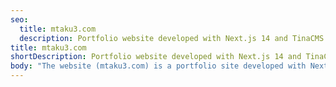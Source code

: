 ```yaml
---
seo:
  title: mtaku3.com
  description: Portfolio website developed with Next.js 14 and TinaCMS
title: mtaku3.com
shortDescription: Portfolio website developed with Next.js 14 and TinaCMS
body: "The website (mtaku3.com) is a portfolio site developed with Next.js 14 and TinaCMS.\n\nIt adopts the App Router implemented since Next.js 13, emphasizing optimization in its development.\n\n## Benefits of Next.js 13/14\nPreviously, the site was implemented using the Next.js Pages Router and utilized microCMS as the CMS. However, due to personal preferences, especially dissatisfaction with the usability of microCMS, there was a desire to develop a new portfolio site using TinaCMS.\n\nAt that time, Next.js 13 was released, introducing the App Router. Although the concept was significantly different from the Pages Router, it served as an opportunity to re-implement the site from scratch. The main impression of the App Router was its strict approach to rendering and fetching compared to the Pages Router. The separation of fetching between Server Component and Client Component added complexity to the implementation.\n\nWhile the update is considered beneficial in terms of optimization, the difficulty lies in the fact that it has become challenging to implement changes promptly for solo developers like myself.\n\nMigrating from Pages Router to App Router doesn't seem straightforward. Therefore, initially implementing with Pages Router and later transitioning to App Router for a thorough implementation appears to be unrealistic.\n\n### Parallel Routing and Intercepting Routing - What are they?\nNow, regarding the benefits of the App Router, aside from optimization, two features I particularly liked are Parallel Routing and Intercepting Routing.\n\nIn essence,\n![Parallel Routing](https://res.cloudinary.com/dxqbtsvkr/image/upload/v1698929621/parallel-routes_drtuyo.avif)\n- **Parallel Routing** is an attempt to display multiple routes on a single page.\n\n![Intercepting Routing](https://res.cloudinary.com/dxqbtsvkr/image/upload/v1698929618/intercepting-routes-soft-navigate_c4knat.avif)\n- **Intercepting Routing** is an attempt to display different pages when transitioning between routes and when directly visiting a route.\n\nI have implemented these features, utilizing them for displaying previews of pages, such as in the project list on the site. (For instance, transitioning from the project list to the detailed view occurs in a modal, while directly visiting the route displays the entire content.)\n\n## Why TinaCMS? \U0001F9D0\nI was captivated by TinaCMS's Visual Editing and decided to migrate. The experience has been quite convenient, but the only inconvenience I felt was the inability to preview new document creations during the initial documentation phase.\n![TinaCMS Visual Editing](https://res.cloudinary.com/dxqbtsvkr/image/upload/v1699000842/tinacms-visual-editing_ardsxx.gif)"
---
```


